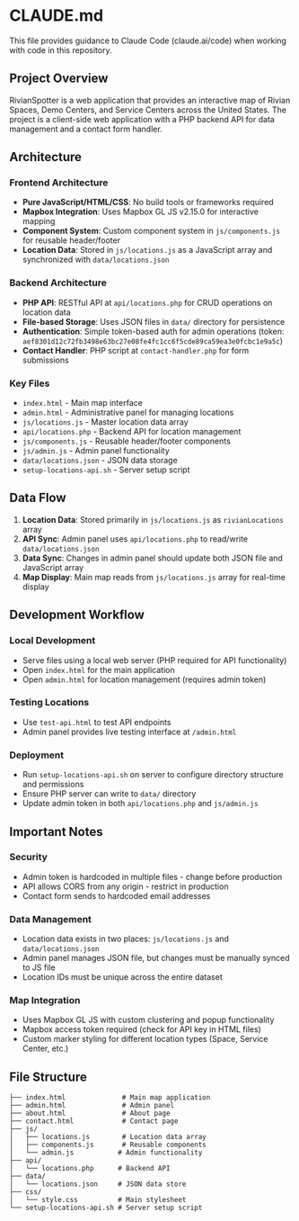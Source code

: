 # CLAUDE.md

This file provides guidance to Claude Code (claude.ai/code) when working with code in this repository.

## Project Overview

RivianSpotter is a web application that provides an interactive map of Rivian Spaces, Demo Centers, and Service Centers across the United States. The project is a client-side web application with a PHP backend API for data management and a contact form handler.

## Architecture

### Frontend Architecture
- **Pure JavaScript/HTML/CSS**: No build tools or frameworks required
- **Mapbox Integration**: Uses Mapbox GL JS v2.15.0 for interactive mapping
- **Component System**: Custom component system in `js/components.js` for reusable header/footer
- **Location Data**: Stored in `js/locations.js` as a JavaScript array and synchronized with `data/locations.json`

### Backend Architecture
- **PHP API**: RESTful API at `api/locations.php` for CRUD operations on location data
- **File-based Storage**: Uses JSON files in `data/` directory for persistence
- **Authentication**: Simple token-based auth for admin operations (token: `aef8301d12c72fb3498e63bc27e08fe4fc1cc6f5cde89ca59ea3e0fcbc1e9a5c`)
- **Contact Handler**: PHP script at `contact-handler.php` for form submissions

### Key Files
- `index.html` - Main map interface
- `admin.html` - Administrative panel for managing locations
- `js/locations.js` - Master location data array
- `api/locations.php` - Backend API for location management
- `js/components.js` - Reusable header/footer components
- `js/admin.js` - Admin panel functionality
- `data/locations.json` - JSON data storage
- `setup-locations-api.sh` - Server setup script

## Data Flow

1. **Location Data**: Stored primarily in `js/locations.js` as `rivianLocations` array
2. **API Sync**: Admin panel uses `api/locations.php` to read/write `data/locations.json`
3. **Data Sync**: Changes in admin panel should update both JSON file and JavaScript array
4. **Map Display**: Main map reads from `js/locations.js` array for real-time display

## Development Workflow

### Local Development
- Serve files using a local web server (PHP required for API functionality)
- Open `index.html` for the main application
- Open `admin.html` for location management (requires admin token)

### Testing Locations
- Use `test-api.html` to test API endpoints
- Admin panel provides live testing interface at `/admin.html`

### Deployment
- Run `setup-locations-api.sh` on server to configure directory structure and permissions
- Ensure PHP server can write to `data/` directory
- Update admin token in both `api/locations.php` and `js/admin.js`

## Important Notes

### Security
- Admin token is hardcoded in multiple files - change before production
- API allows CORS from any origin - restrict in production
- Contact form sends to hardcoded email addresses

### Data Management
- Location data exists in two places: `js/locations.js` and `data/locations.json`
- Admin panel manages JSON file, but changes must be manually synced to JS file
- Location IDs must be unique across the entire dataset

### Map Integration
- Uses Mapbox GL JS with custom clustering and popup functionality
- Mapbox access token required (check for API key in HTML files)
- Custom marker styling for different location types (Space, Service Center, etc.)

## File Structure
```
├── index.html              # Main map application
├── admin.html              # Admin panel
├── about.html              # About page
├── contact.html            # Contact page
├── js/
│   ├── locations.js        # Location data array
│   ├── components.js       # Reusable components
│   └── admin.js           # Admin functionality
├── api/
│   └── locations.php      # Backend API
├── data/
│   └── locations.json     # JSON data store
├── css/
│   └── style.css          # Main stylesheet
└── setup-locations-api.sh # Server setup script
```